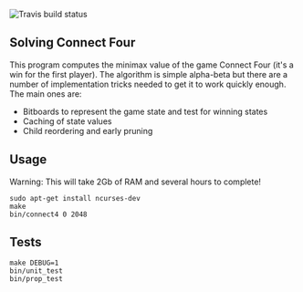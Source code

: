 ![Travis build status](https://travis-ci.org/stompchicken/connect4.svg?branch=master)

Solving Connect Four
--------------------
This program computes the minimax value of the game Connect Four (it's a win for the first player). The algorithm is simple alpha-beta but there are a number of implementation tricks needed to get it to work quickly enough. The main ones are:
  * Bitboards to represent the game state and test for winning states
  * Caching of state values
  * Child reordering and early pruning

Usage
-----
Warning: This will take 2Gb of RAM and several hours to complete!
    
    sudo apt-get install ncurses-dev
    make
    bin/connect4 0 2048

Tests
-----

    make DEBUG=1
    bin/unit_test
    bin/prop_test
